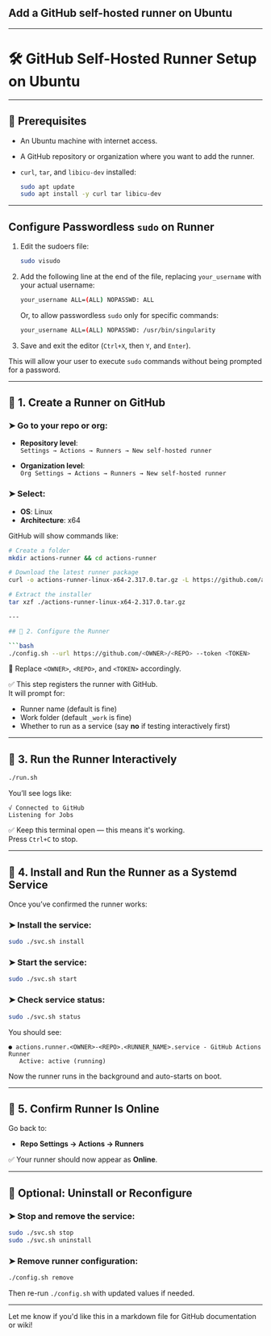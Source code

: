 ## **Add a GitHub self-hosted runner on Ubuntu**

---

# 🛠️ GitHub Self-Hosted Runner Setup on Ubuntu

---

## 🔹 Prerequisites

- An Ubuntu machine with internet access.
- A GitHub repository or organization where you want to add the runner.
- `curl`, `tar`, and `libicu-dev` installed:
  
  ```bash
  sudo apt update
  sudo apt install -y curl tar libicu-dev
  ```

---

## Configure Passwordless `sudo` on Runner

1. Edit the sudoers file:

   ```bash
   sudo visudo
   ```

2. Add the following line at the end of the file, replacing `your_username` with your actual username:

   ```bash
   your_username ALL=(ALL) NOPASSWD: ALL
   ```

   Or, to allow passwordless `sudo` only for specific commands:

   ```bash
   your_username ALL=(ALL) NOPASSWD: /usr/bin/singularity
   ```

3. Save and exit the editor (`Ctrl+X`, then `Y`, and `Enter`).

This will allow your user to execute `sudo` commands without being prompted for a password.

---

## 🔹 1. Create a Runner on GitHub

### ➤ Go to your repo or org:
- **Repository level**:  
  `Settings → Actions → Runners → New self-hosted runner`

- **Organization level**:  
  `Org Settings → Actions → Runners → New self-hosted runner`

### ➤ Select:
- **OS**: Linux  
- **Architecture**: x64

GitHub will show commands like:

```bash
# Create a folder
mkdir actions-runner && cd actions-runner

# Download the latest runner package
curl -o actions-runner-linux-x64-2.317.0.tar.gz -L https://github.com/actions/runner/releases/download/v2.317.0/actions-runner-linux-x64-2.317.0.tar.gz

# Extract the installer
tar xzf ./actions-runner-linux-x64-2.317.0.tar.gz

---

## 🔹 2. Configure the Runner

```bash
./config.sh --url https://github.com/<OWNER>/<REPO> --token <TOKEN>
```
🔁 Replace `<OWNER>`, `<REPO>`, and `<TOKEN>` accordingly.

✅ This step registers the runner with GitHub.  
It will prompt for:

- Runner name (default is fine)
- Work folder (default `_work` is fine)
- Whether to run as a service (say **no** if testing interactively first)

---

## 🔹 3. Run the Runner Interactively

```bash
./run.sh
```

You’ll see logs like:
```
√ Connected to GitHub
Listening for Jobs
```

✅ Keep this terminal open — this means it's working.  
Press `Ctrl+C` to stop.

---

## 🔹 4. Install and Run the Runner as a Systemd Service

Once you’ve confirmed the runner works:

### ➤ Install the service:
```bash
sudo ./svc.sh install
```

### ➤ Start the service:
```bash
sudo ./svc.sh start
```

### ➤ Check service status:
```bash
sudo ./svc.sh status
```

You should see:
```
● actions.runner.<OWNER>-<REPO>.<RUNNER_NAME>.service - GitHub Actions Runner
   Active: active (running)
```

Now the runner runs in the background and auto-starts on boot.

---

## 🔹 5. Confirm Runner Is Online

Go back to:

- **Repo Settings → Actions → Runners**

✅ Your runner should now appear as **Online**.

---

## 🔧 Optional: Uninstall or Reconfigure

### ➤ Stop and remove the service:
```bash
sudo ./svc.sh stop
sudo ./svc.sh uninstall
```

### ➤ Remove runner configuration:
```bash
./config.sh remove
```

Then re-run `./config.sh` with updated values if needed.

---

Let me know if you'd like this in a markdown file for GitHub documentation or wiki!
